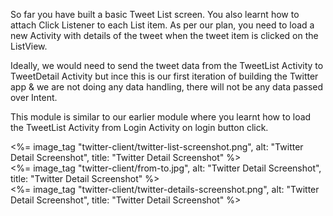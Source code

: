 
So far you have built a basic Tweet List screen. You also learnt how to attach Click Listener to each List item. As per our plan, you need to load a new Activity with details of the tweet when the tweet item is clicked on the ListView. 

Ideally, we would need to send the tweet data from the TweetList Activity to TweetDetail Activity but ince this is our first iteration of building the Twitter app & we are not doing any data handling, there will not be any data passed over Intent.

This module is similar to our earlier module where you learnt how to load the TweetList Activity from Login Activity on login button click. 

<div style="clear:both"></div>

<div class="row-fluid">
	<div class="span5">
		<%= image_tag "twitter-client/twitter-list-screenshot.png", alt: "Twitter Detail Screenshot", title: "Twitter Detail Screenshot" %>
	</div>
	<div class="span2">
		<div class="vertical-align-me">
			<%= image_tag "twitter-client/from-to.jpg", alt: "Twitter Detail Screenshot", title: "Twitter Detail Screenshot" %>
		</div>
	</div>
	<div class="span5">
		<%= image_tag "twitter-client/twitter-details-screenshot.png", alt: "Twitter Detail Screenshot", title: "Twitter Detail Screenshot" %>
	</div>
</div>
